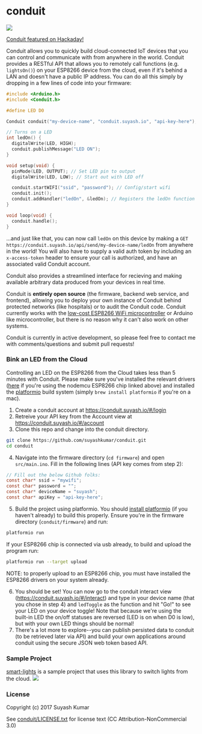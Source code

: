 # conduit
<a href="https://travis-ci.org/suyashkumar/conduit" target="_blank"><img src="https://travis-ci.org/suyashkumar/conduit.svg?branch=master" /></a>

[Conduit featured on Hackaday!](http://hackaday.com/2017/01/17/servo-controlled-iot-light-switches/)

Conduit allows you to quickly build cloud-connected IoT devices that you can control and communicate with from anywhere in the world. Conduit provides a RESTful API that allows you to remotely call functions (e.g. `lightsOn()`) on your ESP8266 device from the cloud, even if it's behind a LAN and doesn't have a public IP address. You can do all this simply by dropping in a few lines of code into your firmware:

```C
#include <Arduino.h>
#include <Conduit.h>

#define LED D0

Conduit conduit("my-device-name", "conduit.suyash.io", "api-key-here"); // init Conduit

// Turns on a LED
int ledOn() {
  digitalWrite(LED, HIGH);
  conduit.publishMessage("LED ON");
}

void setup(void) {
  pinMode(LED, OUTPUT); // Set LED pin to output
  digitalWrite(LED, LOW); // Start out with LED off

  conduit.startWIFI("ssid", "password"); // Config/start wifi
  conduit.init();
  conduit.addHandler("ledOn", &ledOn); // Registers the ledOn function with the conduit service to be callable remotely
}

void loop(void) {
  conduit.handle();
}
```

...and just like that, you can now call `ledOn` on this device by making a `GET https://conduit.suyash.io/api/send/my-device-name/ledOn` from anywhere in the world! You will also have to supply a valid auth token by including an `x-access-token` header to ensure your call is authorized, and have an associated valid Conduit account. 

Conduit also provides a streamlined interface for recieving and making available arbitrary data produced from your devices in real time. 

Conduit is **entirely open source** (the firmware, backend web service, and frontend), allowing you to deploy your own instance of Conduit behind protected networks (like hospitals) or to audit the Conduit code. Conduit currently works with the [low-cost ESP8266 WiFi microcontroller](https://www.amazon.com/HiLetgo-Version-NodeMCU-Internet-Development/dp/B010O1G1ES/ref=sr_1_3?ie=UTF8&qid=1483953570&sr=8-3&keywords=nodemcu+esp8266) or Arduino like microcontroller, but there is no reason why it can't also work on other systems.

Conduit is currently in active development, so please feel free to contact me with comments/questions and submit pull requests!

### Bink an LED from the Cloud
Controlling an LED on the ESP8266 from the Cloud takes less than 5 minutes with Conduit. Please make sure you've installed the relevant drivers ([here](https://www.silabs.com/products/mcu/Pages/USBtoUARTBridgeVCPDrivers.aspx) if you're using the nodemcu ESP8266 chip linked above) and installed the [platformio](http://docs.platformio.org/en/latest/installation.html) build system (simply `brew install platformio` if you're on a mac).

1. Create a conduit account at https://conduit.suyash.io/#/login
2. Retreive your API key from the Account view at https://conduit.suyash.io/#/account
3. Clone this repo and change into the conduit directory.

  ```sh
  git clone https://github.com/suyashkumar/conduit.git
  cd conduit
  ```
4. Navigate into the firmware directory (`cd firmware`) and open `src/main.ino`. Fill in the following lines (API key comes from step 2):

  ```C
  // Fill out the below Github folks:
  const char* ssid = "mywifi";
  const char* password = "";
  const char* deviceName = "suyash";
  const char* apiKey = "api-key-here";
  ```
5. Build the project using platformio. You should [install platformio](http://docs.platformio.org/en/latest/installation.html#python-package-manager) (if you haven't already) to build this properly. Ensure you're in the firmware directory (`conduit/firmware`) and run:

  ```sh
  platformio run
  ```
  If your ESP8266 chip is connected via usb already, to build and upload the program run:
  ```sh
  platformio run --target upload
  ```
  NOTE: to properly upload to an ESP8266 chip, you must have installed the ESP8266 drivers on your system already.

6. You should be set! You can now go to the conduit interact view (https://conduit.suyash.io/#/interact) and type in your device name (that you chose in step 4) and `ledToggle` as the function and hit "Go!" to see your LED on your device toggle! Note that because we're using the built-in LED the on/off statuses are reversed (LED is on when D0 is low), but with your own LED things should be normal!
7. There's a lot more to explore--you can publish persisted data to conduit (to be retrieved later via API) and build your own applications around conduit using the secure JSON web token based API.

### Sample Project
[smart-lights](https://github.com/suyashkumar/smart-lights) is a sample project that uses this library to switch lights from the cloud. 
![](https://github.com/suyashkumar/smart-lights/blob/master/img/lightswitch.gif)

### License 
Copyright (c) 2017 Suyash Kumar

See [conduit/LICENSE.txt](https://github.com/suyashkumar/conduit/blob/master/LICENSE.txt) for license text (CC Attribution-NonCommercial 3.0)
